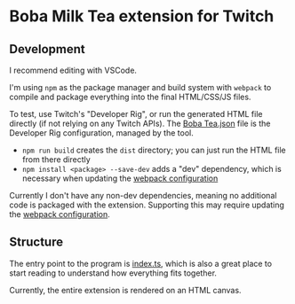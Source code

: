 # Boba Milk Tea extension for Twitch

## Development

I recommend editing with VSCode.

I'm using `npm` as the package manager and build system with `webpack`
to compile and package everything into the final HTML/CSS/JS files.

To test, use Twitch's "Developer Rig", or run the generated HTML file
directly (if not relying on any Twitch APIs). The [Boba Tea.json](./Boba%20Tea.json)
file is the Developer Rig configuration, managed by the tool.

* `npm run build` creates the `dist` directory; you can just run the HTML
  file from there directly
* `npm install <package> --save-dev` adds a "dev" dependency, which is
  necessary when updating the [webpack configuration](./webpack.config.js)

Currently I don't have any non-dev dependencies, meaning no additional
code is packaged with the extension. Supporting this may require updating
the [webpack configuration](./webpack.config.js).

## Structure

The entry point to the program is [index.ts](./src/index.ts), which is
also a great place to start reading to understand how everything fits
together.

Currently, the entire extension is rendered on an HTML canvas.
